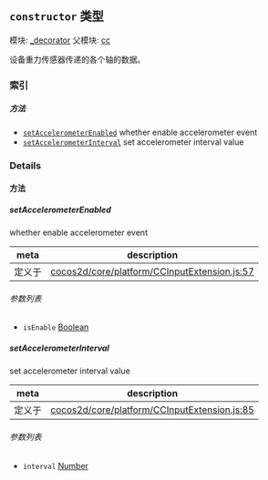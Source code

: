 ## `constructor` 类型



模块: [_decorator](../modules/_decorator.md)
父模块: [cc](../modules/cc.md)


设备重力传感器传递的各个轴的数据。


### 索引



##### 方法

  - [`setAccelerometerEnabled`](#setaccelerometerenabled) whether enable accelerometer event
  - [`setAccelerometerInterval`](#setaccelerometerinterval) set accelerometer interval value



### Details




<!-- Method Block -->
#### 方法


##### setAccelerometerEnabled

whether enable accelerometer event

| meta | description |
|------|-------------|
| 定义于 | [cocos2d/core/platform/CCInputExtension.js:57](https://github.com/cocos-creator/engine/blob/18c4ff6051c255c06377a9b26bc00d4567180ae4/cocos2d/core/platform/CCInputExtension.js#L57) |

###### 参数列表
- `isEnable` <a href="https://developer.mozilla.org/en/JavaScript/Reference/Global_Objects/Boolean" class="crosslink external" target="_blank">Boolean</a> 


##### setAccelerometerInterval

set accelerometer interval value

| meta | description |
|------|-------------|
| 定义于 | [cocos2d/core/platform/CCInputExtension.js:85](https://github.com/cocos-creator/engine/blob/18c4ff6051c255c06377a9b26bc00d4567180ae4/cocos2d/core/platform/CCInputExtension.js#L85) |

###### 参数列表
- `interval` <a href="https://developer.mozilla.org/en/JavaScript/Reference/Global_Objects/Number" class="crosslink external" target="_blank">Number</a> 



